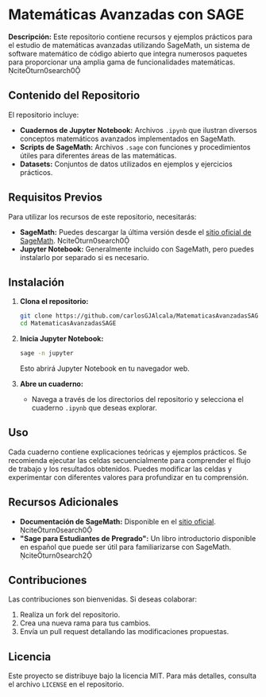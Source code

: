 

# Matemáticas Avanzadas con SAGE

**Descripción:**
Este repositorio contiene recursos y ejemplos prácticos para el estudio de matemáticas avanzadas utilizando SageMath, un sistema de software matemático de código abierto que integra numerosos paquetes para proporcionar una amplia gama de funcionalidades matemáticas. citeturn0search0

## Contenido del Repositorio

El repositorio incluye:

- **Cuadernos de Jupyter Notebook:** Archivos `.ipynb` que ilustran diversos conceptos matemáticos avanzados implementados en SageMath.
- **Scripts de SageMath:** Archivos `.sage` con funciones y procedimientos útiles para diferentes áreas de las matemáticas.
- **Datasets:** Conjuntos de datos utilizados en ejemplos y ejercicios prácticos.

## Requisitos Previos

Para utilizar los recursos de este repositorio, necesitarás:

- **SageMath:** Puedes descargar la última versión desde el [sitio oficial de SageMath](https://www.sagemath.org/). citeturn0search0
- **Jupyter Notebook:** Generalmente incluido con SageMath, pero puedes instalarlo por separado si es necesario.

## Instalación

1. **Clona el repositorio:**

   ```bash
   git clone https://github.com/carlosGJAlcala/MatematicasAvanzadasSAGE.git
   cd MatematicasAvanzadasSAGE
   ```

2. **Inicia Jupyter Notebook:**

   ```bash
   sage -n jupyter
   ```

   Esto abrirá Jupyter Notebook en tu navegador web.

3. **Abre un cuaderno:**
   - Navega a través de los directorios del repositorio y selecciona el cuaderno `.ipynb` que deseas explorar.

## Uso

Cada cuaderno contiene explicaciones teóricas y ejemplos prácticos. Se recomienda ejecutar las celdas secuencialmente para comprender el flujo de trabajo y los resultados obtenidos. Puedes modificar las celdas y experimentar con diferentes valores para profundizar en tu comprensión.

## Recursos Adicionales

- **Documentación de SageMath:** Disponible en el [sitio oficial](https://www.sagemath.org/documentation.html). citeturn0search0
- **"Sage para Estudiantes de Pregrado":** Un libro introductorio disponible en español que puede ser útil para familiarizarse con SageMath. citeturn0search2

## Contribuciones

Las contribuciones son bienvenidas. Si deseas colaborar:

1. Realiza un fork del repositorio.
2. Crea una nueva rama para tus cambios.
3. Envía un pull request detallando las modificaciones propuestas.

## Licencia

Este proyecto se distribuye bajo la licencia MIT. Para más detalles, consulta el archivo `LICENSE` en el repositorio.

